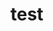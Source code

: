 <!--
 * @Author: YuanJiuJiu
 * @Date: 2022-09-13 10:49:49
 * @LastEditors: YuanJiuJiu
 * @LastEditTime: 2022-09-13 10:49:49
 * @Description: 请填写描述
-->
# test